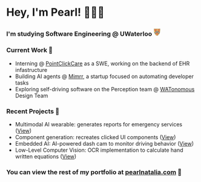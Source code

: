 
<!--<div align="left">
   <img src="https://github-readme-stats.vercel.app/api/top-langs/?username=pearl-natalia&layout=compact&card_width=333&theme=rose_pine&size_weight=0.4&count_weight=0.6" alt="Top Languages">
</div>-->

<!-- Source for widgets: https://github.com/tandpfun/skill-icons?tab=readme-ov-file#icons-list -->
# Hey, I'm Pearl! 👩🏻‍💻

### **I'm studying Software Engineering @ UWaterloo <img src="waterloo-logo.png" alt="UWaterloo Logo" width="18" style="vertical-align: botto;"/>**


### **Current Work** 🧠
- Interning @ [PointClickCare](https://pointclickcare.com/products/) as a SWE, working on the backend of EHR infastructure
- Building AI agents @ [Mimrr](https://www.mimrr.com/), a startup focused on automating developer tasks
- Exploring self-driving software on the Perception team @ [WATonomous](https://www.watonomous.ca/) Design Team

### **Recent Projects** 🧩
- Multimodal AI wearable: generates reports for emergency services ([View](https://devpost.com/software/group-123))
- Component generation: recreates clicked UI components ([View](https://github.com/pearl-natalia/component-generation))
- Embedded AI: AI-powered dash cam to monitor driving behavior ([View](https://www.pearlnatalia.com/projects/siren.html))
- Low-Level Computer Vision: OCR implementation to calculate hand written equations ([View](https://www.pearlnatalia.com/projects/mathocr.html))

### **You can view the rest of my portfolio at [pearlnatalia.com](https://www.pearlnatalia.com)** 🔗 
<!--[![Recent Experiment](https://img.shields.io/badge/Recent%20Experiment-grey?style=for-the-badge&logo=github)](https://github.com/pearl-natalia/Mathematical-OCR/blob/main/README.md)-->

<!--## Languages -->
<!--[![My Skills](https://skillicons.dev/icons?i=html,css,js,java,php,python,c,cpp,mysql)](https://skillicons.dev) -->


<!--## Developer Tools
[![My Skills](https://skillicons.dev/icons?i=vscode,androidstudio,aws,bootstrap,docker,django,flask,git,mysql,sqlite,opencv,tensorflow,wordpress,vercel)](https://skillicons.dev) -->




